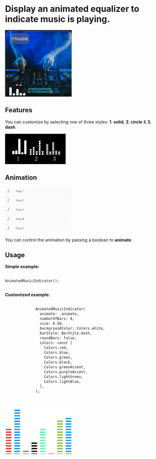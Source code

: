 # Display an animated equalizer to indicate music is playing.

![Alt Text](https://github.com/Kerandon/animated_music_indicator/blob/main/images/house_example.gif)

## Features

You can customize by selecting one of three styles: **1. solid**, **2. circle** & **3. dash**.

![Alt Text](https://github.com/Kerandon/animated_music_indicator/blob/main/images/three_styles_gif_example.gif)

## Animation

![Alt Text](https://github.com/Kerandon/animated_music_indicator/blob/main/images/animate_example.gif)

You can control the animation by passing a boolean to **animate**.

## Usage

**Simple example:**

```

AnimatedMusicIndicator();


```

**Customized example:**

```

              AnimatedMusicIndicator(
                animate: _animate,
                numberOfBars: 8,
                size: 0.50,
                backgroundColor: Colors.white,
                barStyle: BarStyle.dash,
                roundBars: false,
                colors: const [
                  Colors.red,
                  Colors.blue,
                  Colors.green,
                  Colors.black,
                  Colors.greenAccent,
                  Colors.purpleAccent,
                  Colors.lightGreen,
                  Colors.lightBlue,
                ],
              );
              
```

![Alt Text](https://github.com/Kerandon/animated_music_indicator/blob/main/images/color_dash_bars_example.gif)

